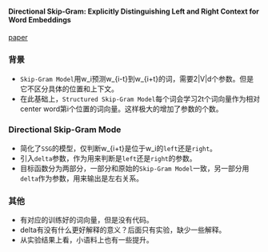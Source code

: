 #### Directional Skip-Gram: Explicitly Distinguishing Left and Right Context for Word Embeddings

[paper](http://aclweb.org/anthology/N18-2028)

### 背景

- `Skip-Gram Model`用w_i预测w_{i-t}到w_{i+t}的词，需要2|V|d个参数。但是它不区分具体的位置和上下文。
- 在此基础上，`Structured Skip-Gram Model`每个词会学习2t个词向量作为相对center word第i个位置的词向量。这样极大的增加了参数的个数。

### Directional Skip-Gram Mode

- 简化了`SSG`的模型，仅判断w_{i+t}是位于w_i的`left`还是`right`。
- 引入`delta`参数，作为用来判断是`left`还是`right`的参数。
- 目标函数分为两部分，一部分和原始的`Skip-Gram Model`一致，另一部分用`delta`作为参数，用来输出是左右关系。

### 其他

- 有对应的训练好的词向量，但是没有代码。
- delta有没有什么更好解释的意义？后面只有实验，缺少一些解释。
- 从实验结果上看，小语料上也有一些提升。